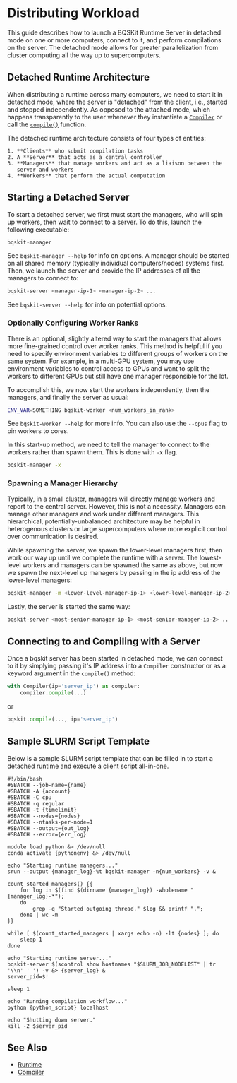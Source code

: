 # Distributing Workload

This guide describes how to launch a BQSKit Runtime Server in detached mode on
one or more computers, connect to it, and perform compilations on the server.
The detached mode allows for greater parallelization from cluster computing
all the way up to supercomputers.

## Detached Runtime Architecture

When distributing a runtime across many computers, we need to start it in
detached mode, where the server is "detached" from the client, i.e., started
and stopped independently. As opposed to the attached mode, which happens
transparently to the user whenever they instantiate a [`Compiler`](https://bqskit.readthedocs.io/en/latest/source/autogen/bqskit.compiler.Compiler.html#bqskit.compiler.Compiler) or call the [`compile()`](https://bqskit.readthedocs.io/en/latest/source/autogen/bqskit.compiler.compile.html) function.

The detached runtime architecture consists of four types of entities:

    1. **Clients** who submit compilation tasks
    2. A **Server** that acts as a central controller
    3. **Managers** that manage workers and act as a liaison between the
       server and workers
    4. **Workers** that perform the actual computation

## Starting a Detached Server

To start a detached server, we first must start the managers, who will spin
up workers, then wait to connect to a server. To do this, launch the following
executable:

```sh
bqskit-manager
```

See `bqskit-manager --help` for info on options. A manager should be started
on all shared memory (typically individual computers/nodes) systems first.
Then, we launch the server and provide the IP addresses of all the managers
to connect to:

```sh
bqskit-server <manager-ip-1> <manager-ip-2> ...
```

See `bqskit-server --help` for info on potential options.

### Optionally Configuring Worker Ranks

There is an optional, slightly altered way to start the managers that allows
more fine-grained control over worker ranks. This method is helpful if you
need to specify environment variables to different groups of workers on the
same system. For example, in a multi-GPU system, you may use environment
variables to control access to GPUs and want to split the workers to different
GPUs but still have one manager responsible for the lot.

To accomplish this, we now start the workers independently, then the
managers, and finally the server as usual:

```sh
ENV_VAR=SOMETHING bqskit-worker <num_workers_in_rank>
```

See `bqskit-worker --help` for more info. You can also use the `--cpus`
flag to pin workers to cores.

In this start-up method, we need to tell the manager to connect to the workers
rather than spawn them. This is done with `-x` flag.

```sh
bqskit-manager -x
```

### Spawning a Manager Hierarchy

Typically, in a small cluster, managers will directly manage workers and
report to the central server. However, this is not a necessity. Managers
can manage other managers and work under different managers. This hierarchical,
potentially-unbalanced architecture may be helpful in heterogenous clusters
or large supercomputers where more explicit control over communication is
desired.

While spawning the server, we spawn the lower-level managers first,
then work our way up until we complete the runtime with a server. The
lowest-level workers and managers can be spawned the same as above, but now
we spawn the next-level up managers by passing in the ip address of the
lower-level managers:

```sh
bqskit-manager -m <lower-level-manager-ip-1> <lower-level-manager-ip-2> ...
```

Lastly, the server is started the same way:

```sh
bqskit-server <most-senior-manager-ip-1> <most-senior-manager-ip-2> ...
```

## Connecting to and Compiling with a Server

Once a bqskit server has been started in detached mode, we can connect to it
by simplying passing it's IP address into a `Compiler` constructor or as a
keyword argument in the `compile()` method:

```python
with Compiler(ip='server_ip') as compiler:
    compiler.compile(...)
```

or

```python
bqskit.compile(..., ip='server_ip')
```

## Sample SLURM Script Template

Below is a sample SLURM script template that can be filled in to start a
detached runtime and execute a client script all-in-one.

```
#!/bin/bash
#SBATCH --job-name={name}
#SBATCH -A {account}
#SBATCH -C cpu
#SBATCH -q regular
#SBATCH -t {timelimit}
#SBATCH --nodes={nodes}
#SBATCH --ntasks-per-node=1
#SBATCH --output={out_log}
#SBATCH --error={err_log}

module load python &> /dev/null
conda activate {pythonenv} &> /dev/null

echo "Starting runtime managers..."
srun --output {manager_log}-%t bqskit-manager -n{num_workers} -v &

count_started_managers() {{
    for log in $(find $(dirname {manager_log}) -wholename "{manager_log}-*");
    do
        grep -q "Started outgoing thread." $log && printf ".";
    done | wc -m
}}

while [ $(count_started_managers | xargs echo -n) -lt {nodes} ]; do
    sleep 1
done

echo "Starting runtime server..."
bqskit-server $(scontrol show hostnames "$SLURM_JOB_NODELIST" | tr '\\n' ' ') -v &> {server_log} &
server_pid=$!

sleep 1

echo "Running compilation workflow..."
python {python_script} localhost

echo "Shutting down server."
kill -2 $server_pid
```

## See Also

- [Runtime](https://bqskit.readthedocs.io/en/latest/source/runtime.html)
- [Compiler](https://bqskit.readthedocs.io/en/latest/source/autogen/bqskit.compiler.Compiler.html#bqskit.compiler.Compiler)